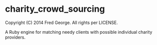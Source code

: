 charity_crowd_sourcing
======================

Copyright (C) 2014 Fred George. All rights per LICENSE.

A Ruby engine for matching needy clients with possible individual charity providers.
